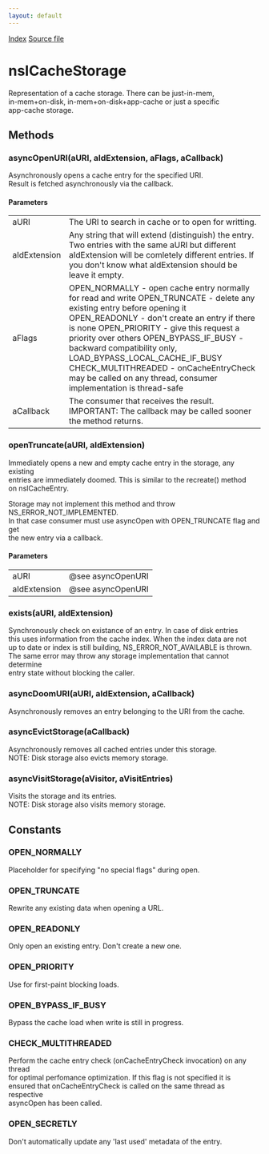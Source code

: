 ```yaml
---
layout: default
---
```

<div id='links'><a href="../index.html">Index</a>
<a href="http://dxr.mozilla.org/mozilla-central/source/netwerk/cache2/nsICacheStorage.idl">Source file</a>
</div>

# nsICacheStorage #
  
Representation of a cache storage. There can be just-in-mem,  
in-mem+on-disk, in-mem+on-disk+app-cache or just a specific  
app-cache storage.  
  

## Methods ##

### asyncOpenURI(aURI, aIdExtension, aFlags, aCallback) ###
  
Asynchronously opens a cache entry for the specified URI.  
Result is fetched asynchronously via the callback.  
  
  

#### Parameters ####

<table>

<tr>
<td>aURI</td>
<td>   The URI to search in cache or to open for writting.  
</td>
</tr>

<tr>
<td>aIdExtension</td>
<td>   Any string that will extend (distinguish) the entry.  Two entries  
   with the same aURI but different aIdExtension will be comletely  
   different entries.  If you don't know what aIdExtension should be  
   leave it empty.  
</td>
</tr>

<tr>
<td>aFlags</td>
<td>   OPEN_NORMALLY - open cache entry normally for read and write  
   OPEN_TRUNCATE - delete any existing entry before opening it  
   OPEN_READONLY - don't create an entry if there is none  
   OPEN_PRIORITY - give this request a priority over others  
   OPEN_BYPASS_IF_BUSY - backward compatibility only, LOAD_BYPASS_LOCAL_CACHE_IF_BUSY  
   CHECK_MULTITHREADED - onCacheEntryCheck may be called on any thread, consumer   
                         implementation is thread-safe  
</td>
</tr>

<tr>
<td>aCallback</td>
<td>   The consumer that receives the result.  
   IMPORTANT: The callback may be called sooner the method returns.  
</td>
</tr>

</table>

### openTruncate(aURI, aIdExtension) ###
  
Immediately opens a new and empty cache entry in the storage, any existing  
entries are immediately doomed.  This is similar to the recreate() method  
on nsICacheEntry.  
  
Storage may not implement this method and throw NS_ERROR_NOT_IMPLEMENTED.  
In that case consumer must use asyncOpen with OPEN_TRUNCATE flag and get  
the new entry via a callback.  
  
  

#### Parameters ####

<table>

<tr>
<td>aURI</td>
<td>@see asyncOpenURI  
</td>
</tr>

<tr>
<td>aIdExtension</td>
<td>@see asyncOpenURI  
</td>
</tr>

</table>

### exists(aURI, aIdExtension) ###
  
Synchronously check on existance of an entry.  In case of disk entries  
this uses information from the cache index.  When the index data are not  
up to date or index is still building, NS_ERROR_NOT_AVAILABLE is thrown.  
The same error may throw any storage implementation that cannot determine  
entry state without blocking the caller.  
  

### asyncDoomURI(aURI, aIdExtension, aCallback) ###
  
Asynchronously removes an entry belonging to the URI from the cache.  
  

### asyncEvictStorage(aCallback) ###
  
Asynchronously removes all cached entries under this storage.  
NOTE: Disk storage also evicts memory storage.  
  

### asyncVisitStorage(aVisitor, aVisitEntries) ###
  
Visits the storage and its entries.  
NOTE: Disk storage also visits memory storage.  
  

## Constants ##

### OPEN_NORMALLY ###
  
Placeholder for specifying "no special flags" during open.  
  

### OPEN_TRUNCATE ###
  
Rewrite any existing data when opening a URL.  
  

### OPEN_READONLY ###
  
Only open an existing entry.  Don't create a new one.  
  

### OPEN_PRIORITY ###
  
Use for first-paint blocking loads.  
  

### OPEN_BYPASS_IF_BUSY ###
  
Bypass the cache load when write is still in progress.  
  

### CHECK_MULTITHREADED ###
  
Perform the cache entry check (onCacheEntryCheck invocation) on any thread   
for optimal perfomance optimization.  If this flag is not specified it is  
ensured that onCacheEntryCheck is called on the same thread as respective   
asyncOpen has been called.  
  

### OPEN_SECRETLY ###
  
Don't automatically update any 'last used' metadata of the entry.  
  
